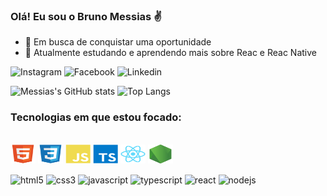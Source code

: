 
### Olá! Eu sou o Bruno Messias ✌️

- 🔭 Em busca de conquistar uma oportunidade
- 🌱 Atualmente estudando e aprendendo mais sobre Reac e Reac Native


![Instagram](https://img.shields.io/badge/Instagram-E4405F?style=for-the-badge&logo=instagram&logoColor=white
)
![Facebook](https://img.shields.io/badge/Facebook-1877F2?style=for-the-badge&logo=facebook&logoColor=white
)
![Linkedin](https://img.shields.io/badge/LinkedIn-0077B5?style=for-the-badge&logo=linkedin&logoColor=white
)

![Messias's GitHub stats](https://github-readme-stats.vercel.app/api?username=m3ssJS&show_icons=true&theme=dracula)
![Top Langs](https://github-readme-stats.vercel.app/api/top-langs/?username=m3ssJS&layout=compact&theme=dracula)

### Tecnologias em que estou focado:

<div style="display: inline_block"><br>
    <img align="center" alt="HTML-5" height="30" width="40" src="https://raw.githubusercontent.com/devicons/devicon/master/icons/html5/html5-original.svg">
    <img align="center" alt="CSS-3" height="30" width="40" src="https://raw.githubusercontent.com/devicons/devicon/master/icons/css3/css3-original.svg">
    <img align="center" alt="Js" height="30" width="40" src="https://raw.githubusercontent.com/devicons/devicon/master/icons/javascript/javascript-plain.svg">
    <img align="center" alt="Ts" height="30" width="40" src="https://raw.githubusercontent.com/devicons/devicon/master/icons/typescript/typescript-plain.svg">
    <img align="center" alt="React" height="30" width="40" src="https://raw.githubusercontent.com/devicons/devicon/master/icons/react/react-original.svg">
    <img align="center" alt="Node" height="30" width="40" src="https://raw.githubusercontent.com/devicons/devicon/master/icons/nodejs/nodejs-original.svg">
</div>

<div style="display: inline_block"><br/>
    <img align="center" alt="html5" src="https://img.shields.io/badge/HTML5-E34F26?style=for-the-badge&logo=html5&logoColor=white"/>
    <img align="center" alt="css3" src="https://img.shields.io/badge/CSS3-1572B6?style=for-the-badge&logo=css3&logoColor=white"/>
    <img align="center" alt="javascript" src="https://img.shields.io/badge/JavaScript-F7DF1E?style=for-the-badge&logo=javascript&logoColor=black"/>
    <img align="center" alt="typescript" src="https://img.shields.io/badge/TypeScript-007ACC?style=for-the-badge&logo=typescript&logoColor=white"/>
    <img align="center" alt="react" src="https://img.shields.io/badge/React-20232A?style=for-the-badge&logo=react&logoColor=61DAFB"/>
    <img align="center" alt="nodejs" src="https://img.shields.io/badge/Node.js-43853D?style=for-the-badge&logo=node.js&logoColor=white"/>
</div>

